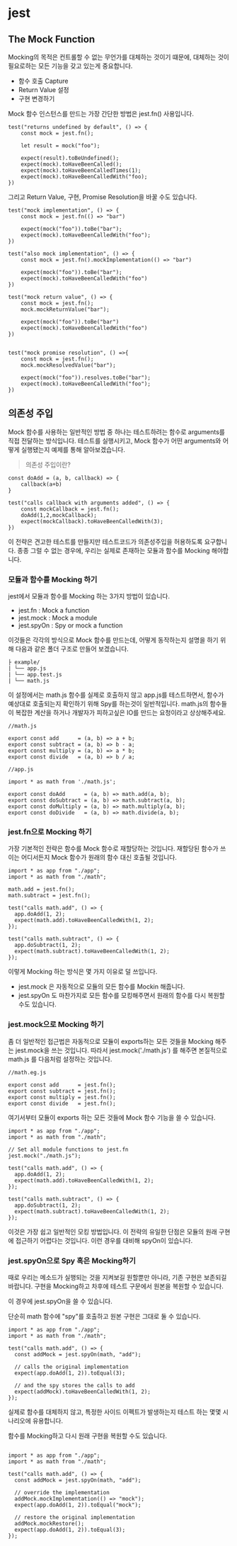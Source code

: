 # jest

## The Mock Function

Mocking의 목적은 컨트롤할 수 없는 무언가를 대체하는 것이기 떄문에, 대체하는 것이 필요로하는 모든 기능을 갖고 있는게 중요합니다.

- 함수 호출 Capture
- Return Value 설정
- 구현 변경하기

Mock 함수 인스턴스를 만드는 가장 간단한 방법은 jest.fn() 사용입니다.

```
test("returns undefined by default", () => {
    const mock = jest.fn();

    let result = mock("foo");

    expect(result).toBeUndefined();
    expect(mock).toHaveBeenCalled();
    expect(mock).toHaveBeenCalledTimes(1);
    expect(mock).toHaveBeenCalledWith("foo);
})
```

그리고 Return Value, 구현, Promise Resolution을 바꿀 수도 있습니다.

```
test("mock implementation", () => {
    const mock = jest.fn(() => "bar")

    expect(mock("foo")).toBe("bar");
    expect(mock).toHaveBeenCalledWith("foo");
})

test("also mock implementation", () => {
    const mock = jest.fn().mockImplementation(() => "bar")

    expect(mock("foo")).toBe("bar");
    expect(mock).toHaveBeenCalledWith("foo")
})

test("mock return value", () => {
    const mock = jest.fn();
    mock.mockReturnValue("bar");

    expect(mock("foo")).toBe("bar")
    expect(mock).toHaveBeenCalledWith("foo")
})


test("mock promise resolution", () =>{
    const mock = jest.fn();
    mock.mockResolvedValue("bar");

    expect(mock("foo")).resolves.toBe("bar");
    expect(mock).toHaveBeenCalledWith("foo");
})
```

## 의존성 주입

Mock 함수를 사용하는 일반적인 방법 중 하나는 테스트하려는 함수로 arguments를 직접 전달하는 방식입니다. 테스트를 실행시키고, Mock 함수가 어떤 arguments와 어떻게 실행됐는지 예제를 통해 알아보겠습니다.

> 의존성 주입이란?

```
const doAdd = (a, b, callback) => {
    callback(a+b)
}

test("calls callback with arguments added", () => {
    const mockCallback = jest.fn();
    doAdd(1,2,mockCallback);
    expect(mockCallback).toHaveBeenCalledWith(3);
})
```

이 전략은 견고한 테스트를 만들지만 테스트코드가 의존성주입을 허용하도록 요구합니다. 종종 그럴 수 없는 경우에, 우리는 실제로 존재하는 모듈과 함수를 Mocking 해야합니다.

### 모듈과 함수를 Mocking 하기

jest에서 모듈과 함수를 Mocking 하는 3가지 방법이 있습니다.

- jest.fn : Mock a function
- jest.mock : Mock a module
- jest.spyOn : Spy or mock a function

이것들은 각각의 방식으로 Mock 함수를 만드는데, 어떻게 동작하는지 설명을 하기 위해 다음과 같은 폴더 구조로 만들어 보겠습니다.

```
├ example/
| └── app.js
| └── app.test.js
| └── math.js
```

이 설정에서는 math.js 함수를 실제로 호출하지 않고 app.js를 테스트하면서, 함수가 예상대로 호출되는지 확인하기 위해 Spy를 하는것이 일반적입니다. math.js의 함수들이 복잡한 계산을 하거나 개발자가 피하고싶은 IO를 만드는 요청이라고 상상해주세요.

```
//math.js

export const add      = (a, b) => a + b;
export const subtract = (a, b) => b - a;
export const multiply = (a, b) => a * b;
export const divide   = (a, b) => b / a;
```

```
//app.js

import * as math from './math.js';

export const doAdd      = (a, b) => math.add(a, b);
export const doSubtract = (a, b) => math.subtract(a, b);
export const doMultiply = (a, b) => math.multiply(a, b);
export const doDivide   = (a, b) => math.divide(a, b);
```

### jest.fn으로 Mocking 하기

가장 기본적인 전략은 함수를 Mock 함수로 재할당하는 것입니다. 재할당된 함수가 쓰이는 어디서든지 Mock 함수가 원래의 함수 대신 호출될 것입니다.

```
import * as app from "./app";
import * as math from "./math";

math.add = jest.fn();
math.subtract = jest.fn();

test("calls math.add", () => {
  app.doAdd(1, 2);
  expect(math.add).toHaveBeenCalledWith(1, 2);
});

test("calls math.subtract", () => {
  app.doSubtract(1, 2);
  expect(math.subtract).toHaveBeenCalledWith(1, 2);
});
```

이렇게 Mocking 하는 방식은 몇 가지 이유로 덜 쓰입니다.

- jest.mock 은 자동적으로 모듈의 모든 함수를 Mockin 해줍니다.
- jest.spyOn 도 마찬가지로 모든 함수를 모킹해주면서 원래의 함수를 다시 복원할 수도 있습니다.

### jest.mock으로 Mocking 하기

좀 더 일반적인 접근법은 자동적으로 모듈이 exports하는 모든 것들을 Mocking 해주는 jest.mock을 쓰는 것입니다. 따라서 jest.mock('./math.js') 를 해주면 본질적으로 math.js 를 다음처럼 설정하는 것입니다.

```
//math.eg.js

export const add      = jest.fn();
export const subtract = jest.fn();
export const multiply = jest.fn();
export const divide   = jest.fn();
```

여기서부터 모듈이 exports 하는 모든 것들에 Mock 함수 기능을 쓸 수 있습니다.

```
import * as app from "./app";
import * as math from "./math";

// Set all module functions to jest.fn
jest.mock("./math.js");

test("calls math.add", () => {
  app.doAdd(1, 2);
  expect(math.add).toHaveBeenCalledWith(1, 2);
});

test("calls math.subtract", () => {
  app.doSubtract(1, 2);
  expect(math.subtract).toHaveBeenCalledWith(1, 2);
});
```

이것은 가장 쉽고 일반적인 모킹 방법입니다. 이 전략의 유일한 단점은 모듈의 원래 구현에 접근하기 어렵다는 것입니다. 이런 경우를 대비해 spyOn이 있습니다.

### jest.spyOn으로 Spy 혹은 Mocking하기

때로 우리는 메소드가 실행되는 것을 지켜보길 원할뿐만 아니라, 기존 구현은 보존되길 바랍니다. 구현을 Mocking하고 차후에 테스트 구문에서 원본을 복원할 수 있습니다.

이 경우에 jest.spyOn을 쓸 수 있습니다.

단순히 math 함수에 "spy"를 호출하고 원본 구현은 그대로 둘 수 있습니다.

```
import * as app from "./app";
import * as math from "./math";

test("calls math.add", () => {
  const addMock = jest.spyOn(math, "add");

  // calls the original implementation
  expect(app.doAdd(1, 2)).toEqual(3);

  // and the spy stores the calls to add
  expect(addMock).toHaveBeenCalledWith(1, 2);
});
```

실제로 함수를 대체하지 않고, 특정한 사이드 이펙트가 발생하는지 테스트 하는 몇몇 시나리오에 유용합니다.

함수를 Mocking하고 다시 원래 구현을 복원할 수도 있습니다.

```

import * as app from "./app";
import * as math from "./math";

test("calls math.add", () => {
  const addMock = jest.spyOn(math, "add");

  // override the implementation
  addMock.mockImplementation(() => "mock");
  expect(app.doAdd(1, 2)).toEqual("mock");

  // restore the original implementation
  addMock.mockRestore();
  expect(app.doAdd(1, 2)).toEqual(3);
});
```
